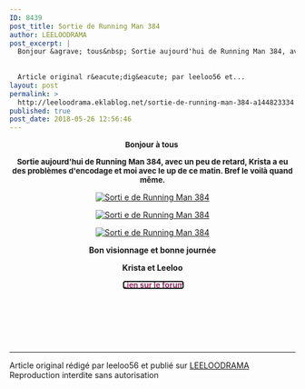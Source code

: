```yaml
---
ID: 8439
post_title: Sortie de Running Man 384
author: LEELOODRAMA
post_excerpt: |
  Bonjour &agrave; tous&nbsp; Sortie aujourd'hui de Running Man 384, avec un peu de retard, Krista a eu des probl&egrave;mes d'encodage et moi avec le up de ce matin. Bref le voil&agrave; quand m&ecirc;me. Bon visionnage et bonne journ&eacute;e Krista et Leeloo &nbsp; Lien sur le forum &nbsp;
  
  
  Article original r&eacute;dig&eacute; par leeloo56 et...
layout: post
permalink: >
  http://leeloodrama.eklablog.net/sortie-de-running-man-384-a144823334
published: true
post_date: 2018-05-26 12:56:46
---
```

<p style="text-align: center;"><strong><span style="font-size: 10pt;">Bonjour &agrave; tous&nbsp;</span></strong></p>
<p style="text-align: center;"><strong><span style="font-size: 10pt;">Sortie aujourd'hui de Running Man 384, avec un peu de retard, Krista a eu des probl&egrave;mes d'encodage et moi avec le up de ce matin. Bref le voil&agrave; quand m&ecirc;me.</span></strong></p>
<p style="text-align: center;"><a href="http://ekladata.com/L56rM_DsGBgJ9yNZl2y91pZCvRE.jpg"><img src="https://united-subs.dearclouds.com/wp-content/uploads/2018/05/cd21ebbff0b5666a046d5943a159eee5.jpg" alt="Sorti e de Running Man 384"/></a></p>
<p style="text-align: center;"><a href="http://ekladata.com/y_lqgknWQAKsLcSULEqqVXa4W8Y.jpg"><img src="http://ekladata.com/y_lqgknWQAKsLcSULEqqVXa4W8Y@500x381.jpg" alt="Sorti e de Running Man 384"/></a></p>
<p style="text-align: center;"><a href="http://ekladata.com/WtcFI1AoySjdAw2t4xs6BAC7or0.jpg"><img src="http://ekladata.com/WtcFI1AoySjdAw2t4xs6BAC7or0@500x381.jpg" alt="Sorti e de Running Man 384"/></a></p>
<p style="text-align: center;"><strong>Bon visionnage et bonne journ&eacute;e</strong></p>
<p style="text-align: center;"><strong>Krista et Leeloo</strong></p>
<p style="text-align: center;"><strong><span style="color: #ff6600; font-size: 13.3333px;">&nbsp;</span><span style="box-sizing: content-box; font-size: 13.3333px; color: #993366;"><a style="box-sizing: content-box; background: transparent; color: #993366; text-decoration-line: none; font-variant-numeric: normal; font-variant-east-asian: normal; outline: -webkit-focus-ring-color auto 5px; outline-offset: -2px;" href="http://leeloo-krista-fansub.forumactif.com/">Lien sur le forum</a></span></strong></p>
<p style="text-align: center;">&nbsp;</p><br /><br /><br /><hr />Article original rédigé par leeloo56 et publié sur <a href="http://leeloodrama.eklablog.net/">LEELOODRAMA</a> <br /> Reproduction interdite sans autorisation